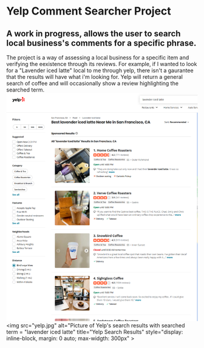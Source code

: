# Yelp Comment Searcher Project

## A work in progress, allows the user to search local business's comments for a specific phrase.

The project is a way of assessing a local business for a specific item and verifying the eexistence through its reviews.
For example, if I wanted to look for a "Lavender iced latte" local to me through yelp, there isn't a gaurantee that the results will have what i'm looking for.
Yelp will return a general search of coffee and will occasionally show a review highlighting the searched term.
![My Image](yelp.jpg)
<img
    src="yelp.jpg"
    alt="Picture of Yelp's search results with searched term = "lavender iced latte"
    title="Yelp Search Results"
    style="display: inline-block, margin: 0 auto; max-widgth: 300px"
    >
